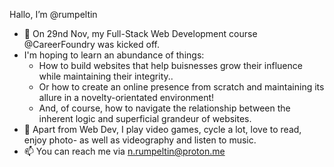 Hallo, I’m @rumpeltin
- 🌱 On 29nd Nov, my Full-Stack Web Development course @CareerFoundry was kicked off.
- I'm hoping to learn an abundance of things:
  - How to build websites that help buisnesses grow their influence while maintaining their integrity..
  - Or how to create an online presence from scratch and maintaining its allure in a novelty-orientated environment!
  - And, of course, how to navigate the relationship between the inherent logic and superficial grandeur of websites.
- 👾 Apart from Web Dev, I play video games, cycle a lot, love to read, enjoy photo- as well as videography and listen to music.
- 📫 You can reach me via n.rumpeltin@proton.me

<!---
rumpeltin/rumpeltin is a ✨ special ✨ repository because its `README.md` (this file) appears on your GitHub profile.
You can click the Preview link to take a look at your changes.
--->
